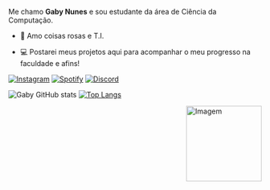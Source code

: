 <!-- Presentation -->
<p>
 Me chamo <b>Gaby Nunes</b> e sou estudante da área de Ciência da Computação.

  - 🎀 Amo coisas rosas e T.I.

  - 💻 Postarei meus projetos aqui para acompanhar o meu progresso na faculdade e afins!
</p>

<!-- Links -->
[![Instagram](https://img.shields.io/badge/Instagram-E4405F?style=for-the-badge&logo=instagram&logoColor=white)](https://www.instagram.com/eugabbrielly/)
[![Spotify](https://img.shields.io/badge/Spotify-1ED760?&style=for-the-badge&logo=spotify&logoColor=white)](https://open.spotify.com/user/31sttfp3urrentv42djshrl7wf3m?si=-abZdzHxThyP7Y9QrWxGvw )
[![Discord](https://img.shields.io/badge/Discord-7289DA?style=for-the-badge&logo=discord&logoColor=white)](https://discord.com/users/604889742957608960)

<!-- GithubStats -->
![Gaby GitHub stats](https://github-readme-stats.vercel.app/api?username=gabynmend&_icons=true&theme=jolly)
[![Top Langs](https://github-readme-stats.vercel.app/api/top-langs/?username=gabynmend&_icons=true&theme=jolly&layout=donut)](https://github.com/gabynmend/github-readme-stats)

<!-- GIF -->
<div>
  <img src="https://i.pinimg.com/originals/b1/ad/ba/b1adba819abf70d9ea98d4e65ea9f2a5.gif" alt="Imagem" width="150px" height="150px" align="right"
</div>
